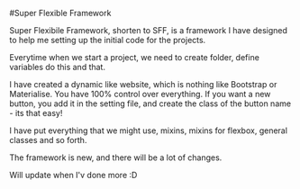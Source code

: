 #Super Flexible Framework

Super Flexibile Framework, shorten to SFF, is a framework I have designed to help me setting up the initial code for the projects. 

Everytime when we start a project, we need to create folder, define variables do this and that. 

I have created a dynamic like website, which is nothing like Bootstrap or Materialise. You have 100% control over everything. If you want a new button, you add it in the setting file, and create the class of the button name - its that easy!

I have put everything that we might use, mixins, mixins for flexbox, general classes and so forth. 

The framework is new, and there will be a lot of changes. 

Will update when I'v done more :D